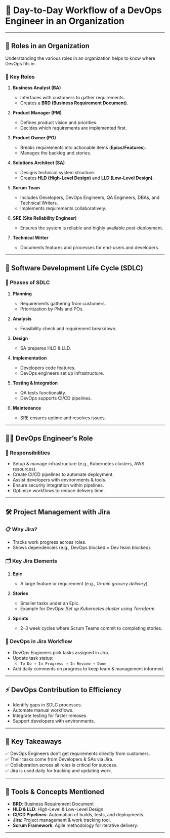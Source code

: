 # 📘 Day-to-Day Workflow of a DevOps Engineer in an Organization

---

## 🏢 Roles in an Organization

Understanding the various roles in an organization helps to know where DevOps fits in.

### 👥 Key Roles

1. **Business Analyst (BA)**

   - Interfaces with customers to gather requirements.
   - Creates a **BRD (Business Requirement Document)**.

2. **Product Manager (PM)**

   - Defines product vision and priorities.
   - Decides which requirements are implemented first.

3. **Product Owner (PO)**

   - Breaks requirements into actionable items (**Epics/Features**).
   - Manages the backlog and stories.

4. **Solutions Architect (SA)**

   - Designs technical system structure.
   - Creates **HLD (High-Level Design)** and **LLD (Low-Level Design)**.

5. **Scrum Team**

   - Includes Developers, DevOps Engineers, QA Engineers, DBAs, and Technical Writers.
   - Implements requirements collaboratively.

6. **SRE (Site Reliability Engineer)**

   - Ensures the system is reliable and highly available post-deployment.

7. **Technical Writer**
   - Documents features and processes for end-users and developers.

---

## 🔄 Software Development Life Cycle (SDLC)

### 📂 Phases of SDLC

1. **Planning**

   - Requirements gathering from customers.
   - Prioritization by PMs and POs.

2. **Analysis**

   - Feasibility check and requirement breakdown.

3. **Design**

   - SA prepares HLD & LLD.

4. **Implementation**

   - Developers code features.
   - DevOps engineers set up infrastructure.

5. **Testing & Integration**

   - QA tests functionality.
   - DevOps supports CI/CD pipelines.

6. **Maintenance**
   - SRE ensures uptime and resolves issues.

---

## 🧑‍💻 DevOps Engineer’s Role

### 🎯 Responsibilities

- Setup & manage infrastructure (e.g., Kubernetes clusters, AWS resources).
- Create CI/CD pipelines to automate deployment.
- Assist developers with environments & tools.
- Ensure security integration within pipelines.
- Optimize workflows to reduce delivery time.

---

## 🛠 Project Management with Jira

### 📋 Why Jira?

- Tracks work progress across roles.
- Shows dependencies (e.g., DevOps blocked = Dev team blocked).

### 🗂 Key Jira Elements

1. **Epic**

   - A large feature or requirement (e.g., _15-min grocery delivery_).

2. **Stories**

   - Smaller tasks under an Epic.
   - Example for DevOps: _Set up Kubernetes cluster using Terraform_.

3. **Sprints**
   - 2–3 week cycles where Scrum Teams commit to completing stories.

### 📌 DevOps in Jira Workflow

- DevOps Engineers pick tasks assigned in Jira.
- Update task status:
  - `To Do → In Progress → In Review → Done`
- Add daily comments on progress to keep team & management informed.

---

## ⚡ DevOps Contribution to Efficiency

- Identify gaps in SDLC processes.
- Automate manual workflows.
- Integrate testing for faster releases.
- Support developers with environments.

---

## 🚀 Key Takeaways

✅ DevOps Engineers don’t get requirements directly from customers.  
✅ Their tasks come from Developers & SAs via Jira.  
✅ Collaboration across all roles is critical for success.  
✅ Jira is used daily for tracking and updating work.

---

## 📌 Tools & Concepts Mentioned

- **BRD**: Business Requirement Document
- **HLD & LLD**: High-Level & Low-Level Design
- **CI/CD Pipelines**: Automation of builds, tests, and deployments.
- **Jira**: Project management & work tracking tool.
- **Scrum Framework**: Agile methodology for iterative delivery.

---
